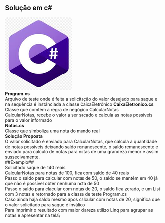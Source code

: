 ## Solução em c#
![Csharp](https://raw.githubusercontent.com/ricardovicentini/Algoritmos/master/c%23.jpg)\
**Program.cs**\
Arquivo de teste onde é feita a solicitação do valor desejado para saque e na sequência é instânciada a classe CaixaEletrônico
**CaixaEletronico.cs**\
Classe que comtém a regra de negógico CalcularNotas\
CalcularNotas, recebe o valor a ser sacado e calcula as notas possíveis para o valor informado\
**Notas.cs**\
Classe que simboliza uma nota do mundo real\
**Solução Proposta**\
O valor solicitado é enviado para CalcularNotas, que calcula a quantidade de notas possíveis deixando saldo remanescente, o saldo remanescente e enviado para calculo de notas para notas de uma grandeza menor e assim sussecivamente.\
##Exemplo##\
Solicitado saque de 140 reais\
CalcularNotas para notas de 100, fica com saldo de 40 reais\
Passo o saldo para calcular com notas de 50, o saldo se mantém em 40 já que não é possível obter nenhuma nota de 50\
Passo o saldo para clacular com notas de 20, o saldo fica zerado, e um List com 3 notas e retornado para a classe de teste Program.cs\
Caso ainda haja saldo mesmo apos calcular com notas de 20, significa que o valor solicitado para saque é inválido\
Para imprimir o resultado com maior clareza utilizo Linq para agrupar as notas e apresentar na tela\
